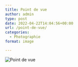 ```yaml
---
title: Point de vue
author: admin
type: post
date: 2022-04-22T14:04:56+00:00
url: /point-de-vue/
categories:
  - Photographie
format: image

---
```

![Point de vue](./img_0164.jpg)